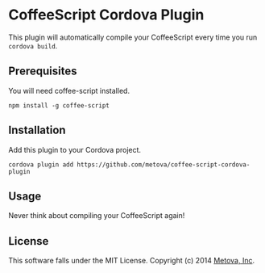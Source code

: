 # CoffeeScript Cordova Plugin

This plugin will automatically compile your CoffeeScript every time you run `cordova build`.

## Prerequisites

You will need coffee-script installed.

    npm install -g coffee-script

## Installation

Add this plugin to your Cordova project.

    cordova plugin add https://github.com/metova/coffee-script-cordova-plugin

## Usage

Never think about compiling your CoffeeScript again!

## License

This software falls under the MIT License. Copyright (c) 2014 [Metova, Inc](http://metova.com/).
